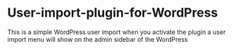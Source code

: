 # User-import-plugin-for-WordPress
This is a simple WordPress user import when you activate the plugin a user import menu will show on the admin sidebar  of the WordPress
